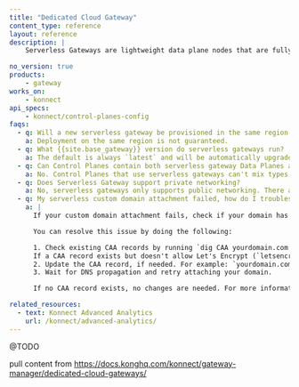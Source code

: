 ```yaml
---
title: "Dedicated Cloud Gateway"
content_type: reference
layout: reference
description: | 
    Serverless Gateways are lightweight data plane nodes that are fully managed by {{site.konnect_short_name}}.

no_version: true
products:
    - gateway
works_on:
    - konnect
api_specs:
    - konnect/control-planes-config
faqs:
  - q: Will a new serverless gateway be provisioned in the same region as {{site.konnect_short_name}}?
    a: Deployment on the same region is not guaranteed. 
  - q: What {{site.base_gateway}} version do serverless gateways run?
    a: The default is always `latest` and will be automatically upgraded.
  - q: Can Control Planes contain both serverless gateway Data Planes and self-managed Data Planes?
    a: No. Control Planes that use serverless gateways can't mix types of Data Planes.
  - q: Does Serverless Gateway support private networking?
    a: No, serverless gateways only supports public networking. There are currently no capabilities for private networking between your data centers and Kong-hosted data planes. For use cases where private networking is required, [Dedicated Cloud Gateways](/konnect/dedicated-cloud-gateways/) configured with AWS is a better choice.
  - q: My serverless custom domain attachment failed, how do I troubleshoot it?
    a: |
      If your custom domain attachment fails, check if your domain has a Certificate Authority Authorization (CAA) record restricting certificate issuance. Serverless Gateways use Let's Encrypt CA to provision SSL/TLS certificates. If your CAA record doesn't include the required CA, certificate issuance will fail.

      You can resolve this issue by doing the following:

      1. Check existing CAA records by running `dig CAA yourdomain.com +short`.
      If a CAA record exists but doesn't allow Let's Encrypt (`letsencrypt.org`), update it.   
      2. Update the CAA record, if needed. For example: `yourdomain.com.    CAA    0 issue "letsencrypt.org"`
      3. Wait for DNS propagation and retry attaching your domain.

      If no CAA record exists, no changes are needed. For more information, see the [Let's Encrypt CAA Guide](https://letsencrypt.org/docs/caa/).

related_resources:
  - text: Konnect Advanced Analytics
    url: /konnect/advanced-analytics/
---
```


@TODO

pull content from https://docs.konghq.com/konnect/gateway-manager/dedicated-cloud-gateways/